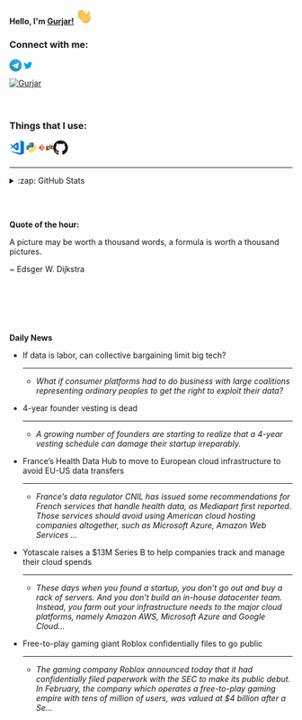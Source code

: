 #### Hello, I'm [Gurjar!](https://GurjarKing.github.io) <img src="https://raw.githubusercontent.com/ABSphreak/ABSphreak/master/gifs/Hi.gif" width="30px"></h2>


### Connect with me:

[<img align="left" alt="Gurjar | Telegram" width="22px" src="https://raw.githubusercontent.com/github/explore/80688e429a7d4ef2fca1e82350fe8e3517d3494d/topics/telegram/telegram.png" />][Telegram]
[<img align="left" alt="Gurjar | Twitter" width="22px" src="https://raw.githubusercontent.com/github/explore/80688e429a7d4ef2fca1e82350fe8e3517d3494d/topics/twitter/twitter.png" />][Twitter]
<br >
<br >
<a href="https://github.com/GurjarKing"><img src="https://komarev.com/ghpvc/?username=GurjarKing" alt="Gurjar" /></a> <br />
<br />
<br />
<!-- <br >

![](https://visitor-badge.glitch.me/badge?page_id=GurjarKing)

<br /> -->

### Things that I use:

[<img align="left" alt="Visual Studio Code" width="26px" src="https://raw.githubusercontent.com/github/explore/80688e429a7d4ef2fca1e82350fe8e3517d3494d/topics/visual-studio-code/visual-studio-code.png" />][VSCode]
[<img align="left" alt="Python" width="26px" src="https://raw.githubusercontent.com/github/explore/80688e429a7d4ef2fca1e82350fe8e3517d3494d/topics/python/python.png" />][Python]
[<img align="left" alt="Git" width="26px" src="https://raw.githubusercontent.com/github/explore/80688e429a7d4ef2fca1e82350fe8e3517d3494d/topics/git/git.png" />][Git]
[<img align="left" alt="GitHub" width="26px" src="https://raw.githubusercontent.com/github/explore/78df643247d429f6cc873026c0622819ad797942/topics/github/github.png" />][Github]

<br />
<br />

---
<details>
  <summary>:zap: GitHub Stats</summary>

<img align="left" alt="Gurjar's Github Stats" src="https://github-readme-stats.vercel.app/api?username=GurjarKing&show_icons=true&hide_border=true&count_private=true&include_all_commit=true&theme=algolia" />

</details>

<!-- ### 🔔 My latest tweet
<a href="https://twitter.com/Gurjar_King43" target="_blank">
	<img src="https://github.com/GurjarKing/GurjarKing/raw/master/tweet.png" width="70%" align="center" alt="Click to view on Twitter" title="My latest tweet, as an image"/>
</a> -->
<br>

<pre>

</pre>

**Quote of the hour:**

A picture may be worth a thousand words, a formula is worth a thousand pictures.

~ Edsger W. Dijkstra
<pre>

</pre>
<br>
<pre>


</pre>
<strong>Daily News</strong>
  
  - If data is labor, can collective bargaining limit big tech?
     <hr/>
     
      - *What if consumer platforms had to do business with large coalitions representing ordinary peoples to get the right to exploit their data?*
     
  - 4-year founder vesting is dead
      <hr/>
      
      - *A growing number of founders are starting to realize that a 4-year vesting schedule can damage their startup irreparably.*
      
  - France’s Health Data Hub to move to European cloud infrastructure to avoid EU-US data transfers
      <hr/>
      
      - *France’s data regulator CNIL has issued some recommendations for French services that handle health data, as Mediapart first reported. Those services should avoid using American cloud hosting companies altogether, such as Microsoft Azure, Amazon Web Services …*
      
  - Yotascale raises a $13M Series B to help companies track and manage their cloud spends
      <hr/>
      
      - *These days when you found a startup, you don’t go out and buy a rack of servers. And you don’t build an in-house datacenter team. Instead, you farm out your infrastructure needs to the major cloud platforms, namely Amazon AWS, Microsoft Azure and Google Cloud…*
       
  - Free-to-play gaming giant Roblox confidentially files to go public
      <hr/>
       
       - *The gaming company Roblox announced today that it had confidentially filed paperwork with the SEC to make its public debut. In February, the company which operates a free-to-play gaming empire with tens of million of users, was valued at $4 billion after a Se…*
      

<br />

[VSCode]: https://code.visualstudio.com/
[Python]: https://www.python.org/
[Git]: https://git-scm.com/
[Github]: https://github.com/
[Telegram]: https://t.me/Gurjar_King/
[Twitter]: https://twitter.com/Gurjar_King43/
